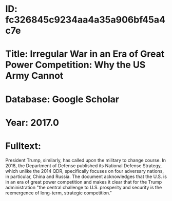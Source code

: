 # ID: fc326845c9234aa4a35a906bf45a4c7e
# Title: Irregular War in an Era of Great Power Competition: Why the US Army Cannot
# Database: Google Scholar
# Year: 2017.0
# Fulltext:
President Trump, similarly, has called upon the military to change course.
In 2018, the Department of Defense published its National Defense Strategy, which unlike the 2014 QDR, specifically focuses on four adversary nations, in particular, China and Russia.
The document acknowledges that the U.S. is in an era of great power competition and makes it clear that for the Trump administration "the central challenge to U.S. prosperity and security is the reemergence of long-term, strategic competition."